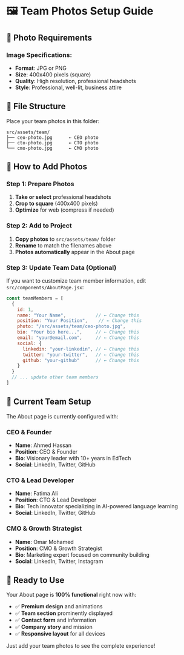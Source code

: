 # 🖼️ Team Photos Setup Guide

## 📁 Photo Requirements

### **Image Specifications:**
- **Format**: JPG or PNG
- **Size**: 400x400 pixels (square)
- **Quality**: High resolution, professional headshots
- **Style**: Professional, well-lit, business attire

## 📂 File Structure

Place your team photos in this folder:
```
src/assets/team/
├── ceo-photo.jpg      ← CEO photo
├── cto-photo.jpg      ← CTO photo
└── cmo-photo.jpg      ← CMO photo
```

## 🔧 How to Add Photos

### **Step 1: Prepare Photos**
1. **Take or select** professional headshots
2. **Crop to square** (400x400 pixels)
3. **Optimize** for web (compress if needed)

### **Step 2: Add to Project**
1. **Copy photos** to `src/assets/team/` folder
2. **Rename** to match the filenames above
3. **Photos automatically** appear in the About page

### **Step 3: Update Team Data (Optional)**

If you want to customize team member information, edit `src/components/AboutPage.jsx`:

```javascript
const teamMembers = [
  {
    id: 1,
    name: "Your Name",           // ← Change this
    position: "Your Position",    // ← Change this
    photo: "/src/assets/team/ceo-photo.jpg",
    bio: "Your bio here...",     // ← Change this
    email: "your@email.com",     // ← Change this
    social: {
      linkedin: "your-linkedin", // ← Change this
      twitter: "your-twitter",   // ← Change this
      github: "your-github"      // ← Change this
    }
  }
  // ... update other team members
]
```

## 🎯 Current Team Setup

The About page is currently configured with:

### **CEO & Founder**
- **Name**: Ahmed Hassan
- **Position**: CEO & Founder
- **Bio**: Visionary leader with 10+ years in EdTech
- **Social**: LinkedIn, Twitter, GitHub

### **CTO & Lead Developer**
- **Name**: Fatima Ali
- **Position**: CTO & Lead Developer
- **Bio**: Tech innovator specializing in AI-powered language learning
- **Social**: LinkedIn, Twitter, GitHub

### **CMO & Growth Strategist**
- **Name**: Omar Mohamed
- **Position**: CMO & Growth Strategist
- **Bio**: Marketing expert focused on community building
- **Social**: LinkedIn, Twitter, Instagram

## 🚀 Ready to Use

Your About page is **100% functional** right now with:
- ✅ **Premium design** and animations
- ✅ **Team section** prominently displayed
- ✅ **Contact form** and information
- ✅ **Company story** and mission
- ✅ **Responsive layout** for all devices

Just add your team photos to see the complete experience!

